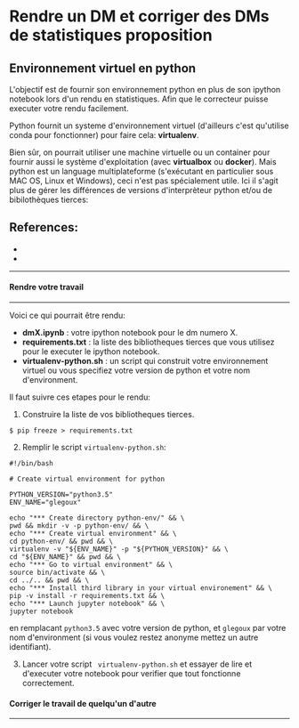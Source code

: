 # Rendre un DM et corriger des DMs de statistiques proposition

## Environnement virtuel en python

L'objectif est de fournir son environnement python en plus de son ipython notebook lors d'un rendu en statistiques. Afin que le correcteur puisse executer votre rendu facilement.  

Python fournit un systeme d'environnement virtuel (d'ailleurs c'est qu'utilise conda pour fonctionner) pour faire cela:
**virtualenv**.  

Bien sûr, on pourrait utiliser une machine virtuelle ou un container pour fournir aussi le système d'exploitation (avec **virtualbox** ou **docker**). Mais python est un language multiplateforme (s'exécutant en particulier sous MAC OS, Linux et Windows), ceci n'est pas spécialement utile. Ici il s'agit plus de gérer les différences de versions d'interprèteur python et/ou de bibilothèques tierces: 

References:  
-  
-  
-  

<hr>

#### Rendre votre travail
<hr>

Voici ce qui pourrait être rendu:
- **dmX.ipynb** : votre ipython notebook pour le dm numero X.  
- **requirements.txt** : la liste des bibliotheques tierces que vous utilisez pour le executer le ipython notebook.
- **virtualenv-python.sh** : un script qui construit votre environnement virtuel ou vous specifiez votre version de python et votre nom d'environment. 

Il faut suivre ces etapes pour le rendu:

1) Construire la liste de vos bibliotheques tierces. 

~~~
$ pip freeze > requirements.txt
~~~

2) Remplir le script `virtualenv-python.sh`:

~~~
#!/bin/bash

# Create virtual environment for python

PYTHON_VERSION="python3.5"
ENV_NAME="glegoux"

echo "*** Create directory python-env/" && \
pwd && mkdir -v -p python-env/ && \
echo "*** Create virtual environment" && \
cd python-env/ && pwd && \
virtualenv -v "${ENV_NAME}" -p "${PYTHON_VERSION}" && \
cd "${ENV_NAME}" && pwd && \
echo "*** Go to virtual environment" && \
source bin/activate && \
cd ../.. && pwd && \
echo "*** Install third library in your virtual environement" && \
pip -v install -r requirements.txt && \
echo "*** Launch jupyter notebook" && \
jupyter notebook
~~~

en remplacant `python3.5` avec votre version de python, et `glegoux` par votre nom d'environment (si vous voulez restez anonyme mettez un autre identifiant).

3) Lancer votre script ` virtualenv-python.sh` et essayer de lire et d'executer votre notebook pour verifier que tout fonctionne correctement.

#### Corriger le travail de quelqu'un d'autre
<hr>

